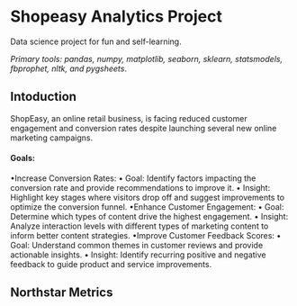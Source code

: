 # Shopeasy Analytics Project
Data science project for fun and self-learning.

*Primary tools: pandas, numpy, matplotlib, seaborn, sklearn, statsmodels, fbprophet, nltk, and pygsheets*.

## Intoduction
ShopEasy, an online retail business, is facing reduced customer engagement and conversion rates despite launching several new online marketing campaigns.

#### Goals:
•Increase Conversion Rates:
 • Goal: Identify factors impacting the conversion rate and provide recommendations to improve it.
 • Insight: Highlight key stages where visitors drop off and suggest improvements to optimize the conversion funnel.
•Enhance Customer Engagement:
 • Goal: Determine which types of content drive the highest engagement. 
 • Insight: Analyze interaction levels with different types of marketing content to inform better content strategies.
•Improve Customer Feedback Scores:
 • Goal: Understand common themes in customer reviews and provide actionable insights.
 • Insight: Identify recurring positive and negative feedback to guide product and service improvements.



## Northstar Metrics
